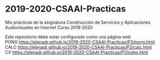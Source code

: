 # 2019-2020-CSAAI-Practicas
Mis prácticas de la asignatura Construcción de Servicios y Aplicaciones Audiovisuales en Internet
Curso 2019-2020  

Este repositorio debe estar configurado como una página web
<br>
PONG https://elenadr.github.io/2019-2020-CSAAI-Practicas/P3/pong.html
<br>
CALC https://elenadr.github.io/2019-2020-CSAAI-Practicas/P2/calc.html
<br>
CV https://elenadr.github.io/2019-2020-CSAAI-Practicas/P1/index.html
